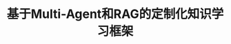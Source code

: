 ---
title: "基于Multi-Agent和RAG的定制化知识学习框架"
description: ""
image: '/images/5_基于MultiAgent和RAG的定制化知识学习框架.png'
demo: 'https://youtu.be/demo_video'
code: 'https://github.com/yujie-jia/robot-nav'
slides: '/files/5_基于MultiAgent和RAG的定制化知识学习框架.pdf'
--- 
